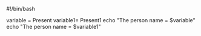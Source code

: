 #!/bin/bash

variable = Present
variable1= Present1
echo "The person name = $variable"
echo "The person name = $variable1"
